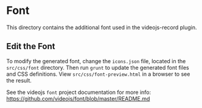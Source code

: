Font
====

This directory contains the additional font used in the videojs-record plugin.

Edit the Font
-------------

To modify the generated font, change the `icons.json` file, located in the `src/css/font`
directory. Then run `grunt` to update the generated font files and CSS definitions. View
`src/css/font-preview.html` in a browser to see the result.

See the videojs `font` project documentation for more info:
https://github.com/videojs/font/blob/master/README.md